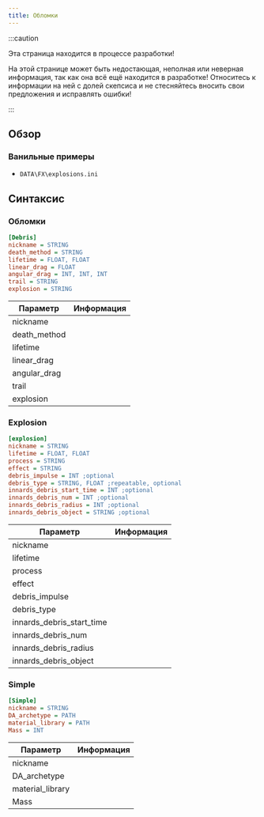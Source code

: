 ```yaml
---
title: Обломки
---
```


:::caution

Эта страница находится в процессе разработки!

На этой странице может быть недостающая, неполная или неверная информация, так как она всё ещё находится в разработке! Относитесь к информации на ней с долей скепсиса и не стесняйтесь вносить свои предложения и исправлять ошибки!

:::

## Обзор

### Ванильные примеры

- `DATA\FX\explosions.ini`

## Синтаксис

### Обломки

```ini
[Debris]
nickname = STRING
death_method = STRING
lifetime = FLOAT, FLOAT
linear_drag = FLOAT
angular_drag = INT, INT, INT
trail = STRING
explosion = STRING
```

| Параметр     | Информация |
| ------------ | ---------- |
| nickname     |            |
| death_method |            |
| lifetime     |            |
| linear_drag  |            |
| angular_drag |            |
| trail        |            |
| explosion    |            |

### Explosion

```ini
[explosion]
nickname = STRING
lifetime = FLOAT, FLOAT
process = STRING
effect = STRING
debris_impulse = INT ;optional
debris_type = STRING, FLOAT ;repeatable, optional
innards_debris_start_time = INT ;optional
innards_debris_num = INT ;optional
innards_debris_radius = INT ;optional
innards_debris_object = STRING ;optional
```

| Параметр                  | Информация |
| ------------------------- | ---------- |
| nickname                  |            |
| lifetime                  |            |
| process                   |            |
| effect                    |            |
| debris_impulse            |            |
| debris_type               |            |
| innards_debris_start_time |            |
| innards_debris_num        |            |
| innards_debris_radius     |            |
| innards_debris_object     |            |

### Simple

```ini
[Simple]
nickname = STRING
DA_archetype = PATH
material_library = PATH
Mass = INT
```

| Параметр         | Информация |
| ---------------- | ---------- |
| nickname         |            |
| DA_archetype     |            |
| material_library |            |
| Mass             |            |
